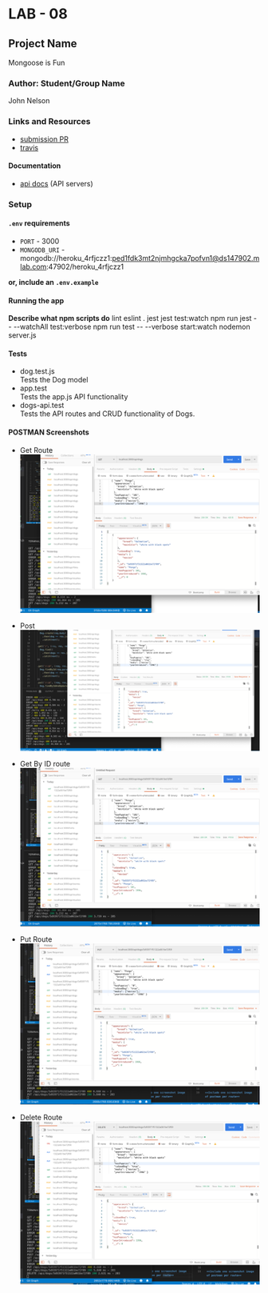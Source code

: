 # LAB - 08

## Project Name
Mongoose is Fun

### Author: Student/Group Name
John Nelson

### Links and Resources
* [submission PR](https://github.com/johnnelson-401-advanced-javascript/mongoose-is-fun/pull/4)
* [travis](https://travis-ci.com/johnnelson-401-advanced-javascript/mongoose-is-fun/builds/129196001)


#### Documentation
* [api docs](http://xyz.com) (API servers)


### Setup
#### `.env` requirements
* `PORT` - 3000
* `MONGODB_URI` - mongodb://heroku_4rfjczz1:ped1fdk3mt2njmhgcka7pofvn1@ds147902.mlab.com:47902/heroku_4rfjczz1

**or, include an `.env.example`**

#### Running the app

**Describe what npm scripts do**
 lint
    eslint .
  jest
    jest
  test:watch
    npm run jest -- --watchAll
  test:verbose
    npm run test -- --verbose
  start:watch
    nodemon server.js
  
#### Tests
* dog.test.js  
  Tests the Dog model
* app.test  
  Tests the app.js API functionality
* dogs-api.test  
  Tests the API routes and CRUD functionality of Dogs.

#### POSTMAN Screenshots
* Get Route  
![getRoute](/lib/assets/get.png)  

* Post  
![post](/lib/assets/post.png)  

* Get By ID route  
![getById](/lib/assets/getbyid.png)  

* Put Route  
![putRoute](/lib/assets/put.png)

* Delete Route  
![deleteRoute](/lib/assets/delete.png)


